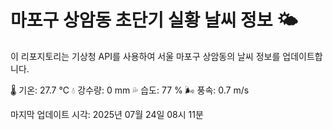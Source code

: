 
# 마포구 상암동 초단기 실황 날씨 정보 🌤️

이 리포지토리는 기상청 API를 사용하여 서울 마포구 상암동의 날씨 정보를 업데이트합니다. 

🌡️ 기온: 27.7 ℃
💧 강수량: 0 mm
💦 습도: 77 %
🌬️ 풍속: 0.7 m/s

마지막 업데이트 시각: 2025년 07월 24일 08시 11분    
